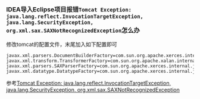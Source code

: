 ### IDEA导入Eclipse项目报错`Tomcat Exception: java.lang.reflect.InvocationTargetException, java.lang.SecurityException, org.xml.sax.SAXNotRecognizedException`怎么办

修改tomcat的配置文件，末尾加入如下配置即可

```
javax.xml.parsers.DocumentBuilderFactory=com.sun.org.apache.xerces.internal.jaxp.DocumentBuilderFactoryImpl
javax.xml.transform.TransformerFactory=com.sun.org.apache.xalan.internal.xsltc.trax.TransformerFactoryImpl
javax.xml.parsers.SAXParserFactory=com.sun.org.apache.xerces.internal.jaxp.SAXParserFactoryImpl
javax.xml.datatype.DatatypeFactory=com.sun.org.apache.xerces.internal.jaxp.datatype.DatatypeFactoryImpl
```

参考[Tomcat Exception: java.lang.reflect.InvocationTargetException, java.lang.SecurityException, org.xml.sax.SAXNotRecognizedException](https://stackoverflow.com/questions/58484733/tomcat-exception-java-lang-reflect-invocationtargetexception-java-lang-securit)